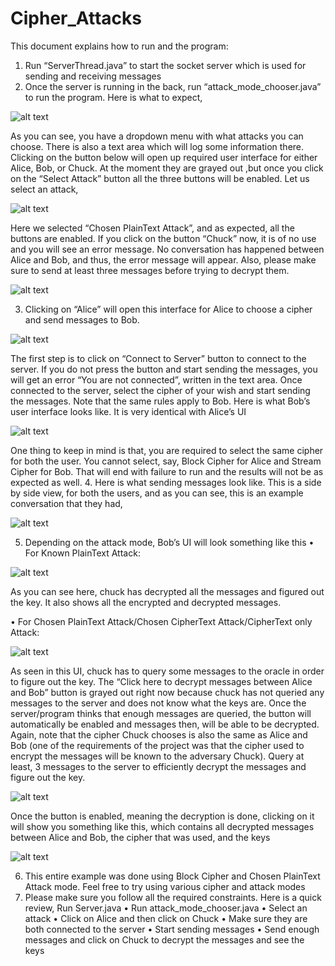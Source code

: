 # Cipher_Attacks

This document explains how to run and the program:
1.	Run “ServerThread.java” to start the socket server which is used for sending and receiving messages
2.	Once the server is running in the back, run “attack_mode_chooser.java” to run the program. Here is what to expect,

 ![alt text](https://github.com/himesh257/Cipher_Attacks/blob/master/Project%20Screenshots/1.png)

As you can see, you have a dropdown menu with what attacks you can choose. There is also a text area which will log some information there. Clicking on the button below will open up required user interface for either Alice, Bob, or Chuck. At the moment they are grayed out ,but once you click on the “Select Attack” button all the three buttons will be enabled. Let us select an attack,

 ![alt text](https://github.com/himesh257/Cipher_Attacks/blob/master/Project%20Screenshots/2.png)

Here we selected “Chosen PlainText Attack”, and as expected, all the buttons are enabled. If you click on the button “Chuck” now, it is of no use and you will see an error message. No conversation has happened between Alice and Bob, and thus, the error message will appear. Also, please make sure to send at least three messages before trying to decrypt them.

  ![alt text](https://github.com/himesh257/Cipher_Attacks/blob/master/Project%20Screenshots/3.png)

3.	Clicking on “Alice” will open this interface for Alice to choose a cipher and send messages to Bob.
 
   ![alt text](https://github.com/himesh257/Cipher_Attacks/blob/master/Project%20Screenshots/4.png)

The first step is to click on “Connect to Server” button to connect to the server. If you do not press the button and start sending the messages, you will get an error “You are not connected”, written in the text area. Once connected to the server, select the cipher of your wish and start sending the messages. Note that the same rules apply to Bob. Here is what Bob’s user interface looks like. It is very identical with Alice’s UI

  ![alt text](https://github.com/himesh257/Cipher_Attacks/blob/master/Project%20Screenshots/5.png)
 
One thing to keep in mind is that, you are required to select the same cipher for both the user. You cannot select, say, Block Cipher for Alice and Stream Cipher for Bob. That will end with failure to run and the results will not be as expected as well.
4.	Here is what sending messages look like. This is a side by side view, for both the users, and as you can see, this is an example conversation that they had,

![alt text](https://github.com/himesh257/Cipher_Attacks/blob/master/Project%20Screenshots/6.png)


5.	Depending on the attack mode, Bob’s UI will look something like this
•	For Known PlainText Attack:

   ![alt text](https://github.com/himesh257/Cipher_Attacks/blob/master/Project%20Screenshots/7.png)

As you can see here, chuck has decrypted all the messages and figured out the key. It also shows all the encrypted and decrypted messages.

•	For Chosen PlainText Attack/Chosen CipherText Attack/CipherText only Attack:

![alt text](https://github.com/himesh257/Cipher_Attacks/blob/master/Project%20Screenshots/8.png)
 

As seen in this UI, chuck has to query some messages to the oracle in order to figure out the key. The “Click here to decrypt messages between Alice and Bob” button is grayed out right now because chuck has not queried any messages to the server and does not know what the keys are. Once the server/program thinks that enough messages are queried, the button will automatically be enabled and messages then, will be able to be decrypted. Again, note that the cipher Chuck chooses is also the same as Alice and Bob (one of the requirements of the project was that the cipher used to encrypt the messages will be known to the adversary Chuck). Query at least, 3 messages to the server to efficiently decrypt the messages and figure out the key.
 
   ![alt text](https://github.com/himesh257/Cipher_Attacks/blob/master/Project%20Screenshots/9.png)

Once the button is enabled, meaning the decryption is done, clicking on it will show you something like this, which contains all decrypted messages between Alice and Bob, the cipher that was used, and the keys

   ![alt text](https://github.com/himesh257/Cipher_Attacks/blob/master/Project%20Screenshots/10.png)

6.	This entire example was done using Block Cipher and Chosen PlainText Attack mode. Feel free to try using various cipher and attack modes
7.	Please make sure you follow all the required constraints. Here is a quick review,
	Run Server.java
•	Run attack_mode_chooser.java
•	Select an attack
•	Click on Alice and then click on Chuck
•	Make sure they are both connected to the server
•	Start sending messages
•	Send enough messages and click on Chuck to decrypt the messages and see the keys
